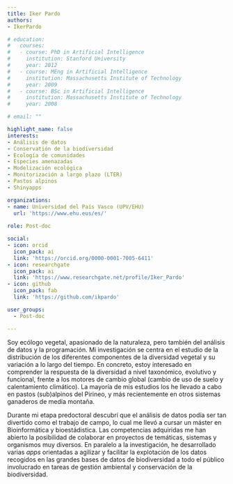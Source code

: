 ```yaml
---
title: Iker Pardo
authors:
- IkerPardo

# education:
#   courses:
#   - course: PhD in Artificial Intelligence
#     institution: Stanford University
#     year: 2012
#   - course: MEng in Artificial Intelligence
#     institution: Massachusetts Institute of Technology
#     year: 2009
#   - course: BSc in Artificial Intelligence
#     institution: Massachusetts Institute of Technology
#     year: 2008

# email: ""

highlight_name: false
interests:
- Análisis de datos
- Conservatión de la biodiversidad
- Ecología de comunidades
- Especies amenazadas
- Modelización ecológica
- Monitorización a largo plazo (LTER)
- Pastos alpinos
- Shinyapps

organizations:
- name: Universidad del País Vasco (UPV/EHU)
  url: 'https://www.ehu.eus/es/'
  
role: Post-doc

social:
- icon: orcid
  icon_pack: ai
  link: 'https://orcid.org/0000-0001-7005-6411'
- icon: researchgate
  icon_pack: ai
  link: 'https://www.researchgate.net/profile/Iker_Pardo'
- icon: github
  icon_pack: fab
  link: 'https://github.com/ikpardo'

user_groups: 
  - Post-doc

---
```


Soy ecólogo vegetal, apasionado de la naturaleza, pero también del análisis de datos y la programación. Mi investigación se centra en el estudio de la distribución de los diferentes componentes de la diversidad vegetal y su variación a lo largo del tiempo. En concreto, estoy interesado en comprender la respuesta de la diversidad a nivel taxonómico, evolutivo y funcional, frente a los motores de cambio global (cambio de uso de suelo y calentamiento climático). La mayoría de mis estudios los he llevado a cabo en pastos (sub)alpinos del Pirineo, y más recientemente en otros sistemas ganaderos de media montaña. 

Durante mi etapa predoctoral descubrí que el análisis de datos podía ser tan divertido como el trabajo de campo, lo cual me llevó a cursar un máster en Bioinformática y bioestádistica. Las competencias adquiridas me han abierto la posibilidad de colaborar en proyectos de temáticas, sistemas y organismos muy diversos. En paralelo a la investigación, he desarrollado varias *apps* orientadas a agilizar y facilitar la explotación de los datos recogidos en las grandes bases de datos de biodiversidad a todo el público involucrado en tareas de gestión ambiental y conservación de la biodiversidad.



